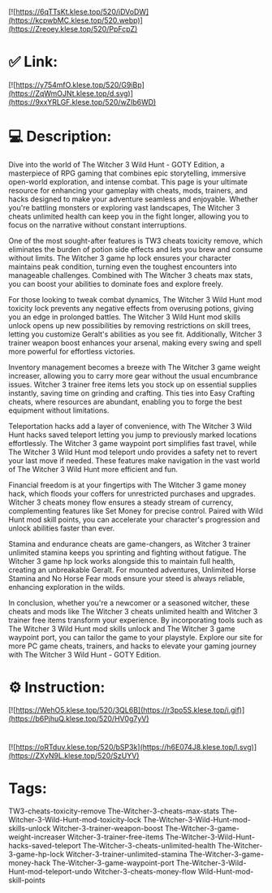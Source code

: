 [![https://6qTTsKt.klese.top/520/iDVoDW](https://kcpwbMC.klese.top/520.webp)](https://Zreoey.klese.top/520/PpFcpZ)
# ✅ Link:
[![https://y754mfO.klese.top/520/G9iBp](https://ZqWmOJNt.klese.top/d.svg)](https://9xxYRLGF.klese.top/520/wZIb6WD)
# 💻 Description:
Dive into the world of The Witcher 3 Wild Hunt - GOTY Edition, a masterpiece of RPG gaming that combines epic storytelling, immersive open-world exploration, and intense combat. This page is your ultimate resource for enhancing your gameplay with cheats, mods, trainers, and hacks designed to make your adventure seamless and enjoyable. Whether you're battling monsters or exploring vast landscapes, The Witcher 3 cheats unlimited health can keep you in the fight longer, allowing you to focus on the narrative without constant interruptions.



One of the most sought-after features is TW3 cheats toxicity remove, which eliminates the burden of potion side effects and lets you brew and consume without limits. The Witcher 3 game hp lock ensures your character maintains peak condition, turning even the toughest encounters into manageable challenges. Combined with The Witcher 3 cheats max stats, you can boost your abilities to dominate foes and explore freely.



For those looking to tweak combat dynamics, The Witcher 3 Wild Hunt mod toxicity lock prevents any negative effects from overusing potions, giving you an edge in prolonged battles. The Witcher 3 Wild Hunt mod skills unlock opens up new possibilities by removing restrictions on skill trees, letting you customize Geralt's abilities as you see fit. Additionally, Witcher 3 trainer weapon boost enhances your arsenal, making every swing and spell more powerful for effortless victories.



Inventory management becomes a breeze with The Witcher 3 game weight increaser, allowing you to carry more gear without the usual encumbrance issues. Witcher 3 trainer free items lets you stock up on essential supplies instantly, saving time on grinding and crafting. This ties into Easy Crafting cheats, where resources are abundant, enabling you to forge the best equipment without limitations.



Teleportation hacks add a layer of convenience, with The Witcher 3 Wild Hunt hacks saved teleport letting you jump to previously marked locations effortlessly. The Witcher 3 game waypoint port simplifies fast travel, while The Witcher 3 Wild Hunt mod teleport undo provides a safety net to revert your last move if needed. These features make navigation in the vast world of The Witcher 3 Wild Hunt more efficient and fun.



Financial freedom is at your fingertips with The Witcher 3 game money hack, which floods your coffers for unrestricted purchases and upgrades. Witcher 3 cheats money flow ensures a steady stream of currency, complementing features like Set Money for precise control. Paired with Wild Hunt mod skill points, you can accelerate your character's progression and unlock abilities faster than ever.



Stamina and endurance cheats are game-changers, as Witcher 3 trainer unlimited stamina keeps you sprinting and fighting without fatigue. The Witcher 3 game hp lock works alongside this to maintain full health, creating an unbreakable Geralt. For mounted adventures, Unlimited Horse Stamina and No Horse Fear mods ensure your steed is always reliable, enhancing exploration in the wilds.



In conclusion, whether you're a newcomer or a seasoned witcher, these cheats and mods like The Witcher 3 cheats unlimited health and Witcher 3 trainer free items transform your experience. By incorporating tools such as The Witcher 3 Wild Hunt mod skills unlock and The Witcher 3 game waypoint port, you can tailor the game to your playstyle. Explore our site for more PC game cheats, trainers, and hacks to elevate your gaming journey with The Witcher 3 Wild Hunt - GOTY Edition.

# ⚙️ Instruction:
[![https://WehO5.klese.top/520/3QL6B](https://r3po5S.klese.top/i.gif)](https://b6PjhuQ.klese.top/520/HV0g7yV)
#
[![https://oRTduv.klese.top/520/bSP3k](https://h6E074J8.klese.top/l.svg)](https://ZXyN9L.klese.top/520/SzUYV)
# Tags:
TW3-cheats-toxicity-remove The-Witcher-3-cheats-max-stats The-Witcher-3-Wild-Hunt-mod-toxicity-lock The-Witcher-3-Wild-Hunt-mod-skills-unlock Witcher-3-trainer-weapon-boost The-Witcher-3-game-weight-increaser Witcher-3-trainer-free-items The-Witcher-3-Wild-Hunt-hacks-saved-teleport The-Witcher-3-cheats-unlimited-health The-Witcher-3-game-hp-lock Witcher-3-trainer-unlimited-stamina The-Witcher-3-game-money-hack The-Witcher-3-game-waypoint-port The-Witcher-3-Wild-Hunt-mod-teleport-undo Witcher-3-cheats-money-flow Wild-Hunt-mod-skill-points






